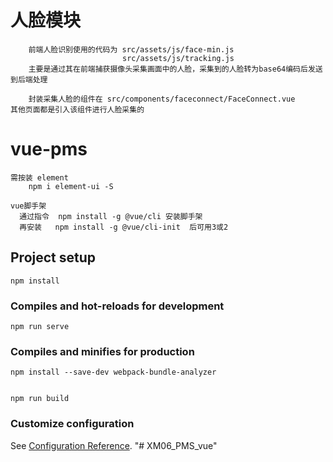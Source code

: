 # 人脸模块
```
    前端人脸识别使用的代码为 src/assets/js/face-min.js
                         src/assets/js/tracking.js
    主要是通过其在前端捕获摄像头采集画面中的人脸，采集到的人脸转为base64编码后发送到后端处理
    
    封装采集人脸的组件在 src/components/faceconnect/FaceConnect.vue
其他页面都是引入该组件进行人脸采集的

```

# vue-pms

```
需按装 element
    npm i element-ui -S

vue脚手架
  通过指令  npm install -g @vue/cli 安装脚手架
  再安装   npm install -g @vue/cli-init  后可用3或2
```



## Project setup
```
npm install
```

### Compiles and hot-reloads for development
```
npm run serve
```

### Compiles and minifies for production
```
npm install --save-dev webpack-bundle-analyzer


npm run build
```

### Customize configuration
See [Configuration Reference](https://cli.vuejs.org/config/).
"# XM06_PMS_vue" 
